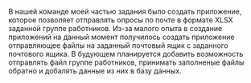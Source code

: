 В нашей команде моей частью задания было создать приложение, которое позволяет отправлять опросы по почте в формате XLSX заданной группе работников. Из-за малого опыта в создание приложений на данный момент получилось создать приложение отправляющее файлы на заданный почтовый ящик с заданного почтового ящика. В будующем планируется добавить возможность отправлять файл группе работников, принимать заполненые файлы обратно и добалять данные из них в базу данных.
